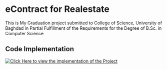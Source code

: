 # eContract for Realestate
This is My Graduation project submitted to College of Science, University of Baghdad in Partial Fulfillment of the Requirements for the Degree of B.Sc. in Computer Science

## Code Implementation
[![Click Here to view the implementation of the Project](https://yourimageshare.com/ib/qOwQURXNpz)](http://www.youtube.com/watch?v=YOUTUBE_VIDEO_ID_HERE)

